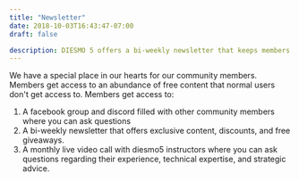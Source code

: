 ```yaml
---
title: "Newsletter"
date: 2018-10-03T16:43:47-07:00
draft: false

description: DIESMO 5 offers a bi-weekly newsletter that keeps members up to date with diesmo 5's recent activities and offers exclusive content and deals. 
---
```


We have a special place in our hearts for our community members. Members get access to an abundance of free content that normal users don't get access to.
Members get access to:

<ol>
    <li>A facebook group and discord filled with other community members where you can ask questions</li>
    <li>A bi-weekly newsletter that offers exclusive content, discounts, and free giveaways.</li>
    <li>A monthly live video call with diesmo5 instructors where you can ask questions regarding their experience, technical expertise, and strategic advice.</li>
</ol>
